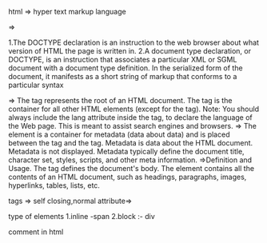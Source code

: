 html => hyper text markup language

<!Doctype html> =>

1.The DOCTYPE declaration is an instruction to the web browser about what version of HTML the page is written in.
2.A document type declaration, or DOCTYPE, is an instruction that associates a particular XML or SGML document with a document type definition. In the serialized form of the document, it manifests as a short string of markup that conforms to a particular syntax

<html> =>
The <html> tag represents the root of an HTML document. The <html> tag is the container for all other HTML elements (except for the <!DOCTYPE> tag). Note: You should always include the lang attribute inside the <html> tag, to declare the language of the Web page. This is meant to assist search engines and browsers.

<head> =>
The <head> element is a container for metadata (data about data) and is placed between the <html> tag and the <body> tag. Metadata is data about the HTML document. Metadata is not displayed. Metadata typically define the document title, character set, styles, scripts, and other meta information.

<body>
=>Definition and Usage. The <body> tag defines the document's body. The <body> element contains all the contents of an HTML document, such as headings, paragraphs, images, hyperlinks, tables, lists, etc.

tags => self closing,normal
attribute=>

type of elements
1.inline -span
2.block :- div

comment in html
<!-- <fieldset></fieldset> -->
